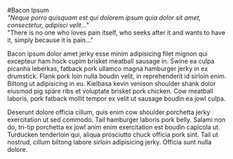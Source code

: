 #Bacon Ipsum  
_"Neque porro quisquam est qui dolorem ipsum quia dolor sit amet, consectetur, adipisci velit..."_  
"There is no one who loves pain itself, who seeks after it and wants to have it, simply because it is pain..."

Bacon ipsum dolor amet jerky esse minim adipisicing filet mignon qui excepteur ham hock cupim brisket meatball sausage in. Swine ea culpa picanha leberkas, fatback pork ullamco magna hamburger jerky in ex drumstick. Flank pork loin nulla boudin velit, in reprehenderit id sirloin enim. Biltong ut adipisicing in eu. Kielbasa kevin venison shoulder shank dolor eiusmod pig spare ribs et voluptate brisket pork chicken. Cow meatball laboris, pork fatback mollit tempor ex velit ut sausage boudin ea jowl culpa.

Deserunt dolore officia cillum, quis enim cow shoulder porchetta jerky exercitation ut sed commodo. Tail hamburger laboris pork belly. Salami non do, tri-tip porchetta ex jowl anim enim exercitation est boudin capicola ut. Turducken tenderloin qui, aliqua prosciutto chuck officia pork sint. Tail ut nostrud, cillum biltong labore sirloin adipisicing jerky. Officia sunt nulla dolore.
